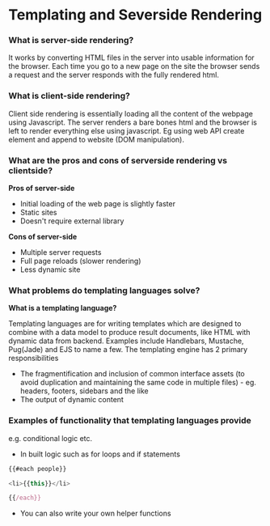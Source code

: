 # **Templating and Severside Rendering**

### What is server-side rendering?
It works by converting HTML files in the server into usable information for the browser. Each time you go to a new page on the site the browser sends a request and the server responds with the fully rendered html.

### What is client-side rendering?
Client side rendering is essentially loading all the content of the webpage using Javascript. The server renders a bare bones html and the browser is left to render everything else using javascript. Eg using web API create element and append to website (DOM manipulation).

### What are the pros and cons of serverside rendering vs clientside?

**Pros of server-side**
+ Initial loading of the web page is slightly faster
+ Static sites
+ Doesn't require external library

**Cons of server-side**
+ Multiple server requests
+ Full page reloads (slower rendering)
+ Less dynamic site

### What problems do templating languages solve?

**What is a templating language?**

Templating languages are for writing templates which are designed to combine with a data model to produce result documents, like HTML with dynamic data from backend. Examples include Handlebars, Mustache,  Pug(Jade) and EJS to name a few.
The templating engine has 2 primary responsibilities
+ The fragmentification and inclusion of common interface assets (to avoid duplication and maintaining the same code in multiple files) - eg. headers, footers, sidebars and the like
+ The output of dynamic content

### Examples of functionality that templating languages provide
e.g. conditional logic etc.
+ In built logic such as for loops and if statements
```javascript
{{#each people}}

<li>{{this}}</li>

{{/each}}
```

+ You can also write your own helper functions
